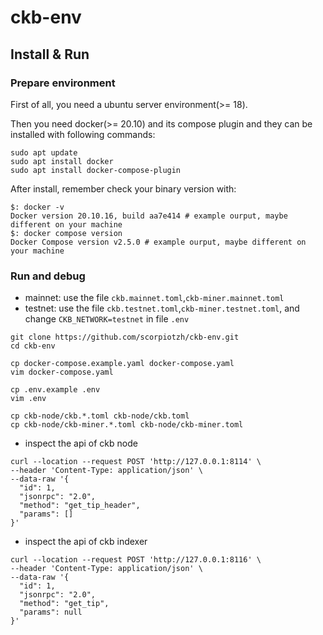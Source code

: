 # ckb-env

## Install & Run

### Prepare environment

First of all, you need a ubuntu server environment(>= 18).

Then you need docker(>= 20.10) and its compose plugin and they can be installed with following commands:

```shell
sudo apt update
sudo apt install docker
sudo apt install docker-compose-plugin
```

After install, remember check your binary version with:

```shell
$: docker -v
Docker version 20.10.16, build aa7e414 # example ourput, maybe different on your machine
$: docker compose version
Docker Compose version v2.5.0 # example ourput, maybe different on your machine
```

### Run and debug

* mainnet: use the file `ckb.mainnet.toml`,`ckb-miner.mainnet.toml`
* testnet: use the file `ckb.testnet.toml`,`ckb-miner.testnet.toml`, and change `CKB_NETWORK=testnet` in file `.env`

```shell
git clone https://github.com/scorpiotzh/ckb-env.git
cd ckb-env

cp docker-compose.example.yaml docker-compose.yaml
vim docker-compose.yaml

cp .env.example .env
vim .env 

cp ckb-node/ckb.*.toml ckb-node/ckb.toml
cp ckb-node/ckb-miner.*.toml ckb-node/ckb-miner.toml 
```

* inspect the api of ckb node

```shell
curl --location --request POST 'http://127.0.0.1:8114' \
--header 'Content-Type: application/json' \
--data-raw '{
  "id": 1,
  "jsonrpc": "2.0",
  "method": "get_tip_header",
  "params": []
}'
```

* inspect the api of ckb indexer

```shell
curl --location --request POST 'http://127.0.0.1:8116' \
--header 'Content-Type: application/json' \
--data-raw '{
  "id": 1,
  "jsonrpc": "2.0",
  "method": "get_tip",
  "params": null
}'

```
